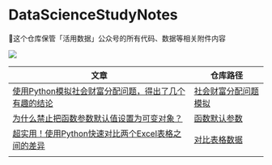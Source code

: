 # DataScienceStudyNotes
🎯这个仓库保管「活用数据」公众号的所有代码、数据等相关附件内容 

<img src="img/扫码_搜索联合传播样式-白色版.png">



| 文章                                                         | 仓库路径                                                     |
| ------------------------------------------------------------ | ------------------------------------------------------------ |
| [使用Python模拟社会财富分配问题，得出了几个有趣的结论](https://mp.weixin.qq.com/s?__biz=Mzg5OTcwMTQxOQ==&amp;mid=2247484307&amp;idx=1&amp;sn=c8b518fbbe1f9f0a1b016c386cf174b9&amp;chksm=c04e0c57f7398541c3771473b7c6f6cd7dcbce27241a24a45489ba44bebe09079fb2ade68b0e&token=1442262810&lang=zh_CN#rd) | [社会财富分配问题模拟](https://github.com/xuzhanhong/DataScienceStudyNotes/blob/main/%E7%A4%BE%E4%BC%9A%E8%B4%A2%E5%AF%8C%E5%88%86%E9%85%8D%E9%97%AE%E9%A2%98Python%E6%A8%A1%E6%8B%9F/%E7%A4%BE%E4%BC%9A%E8%B4%A2%E5%AF%8C%E5%88%86%E9%85%8D%E9%97%AE%E9%A2%98%E6%A8%A1%E6%8B%9F.ipynb) |
| [为什么禁止把函数参数默认值设置为可变对象？](https://mp.weixin.qq.com/s?__biz=Mzg5OTcwMTQxOQ==&amp;mid=2247484440&amp;idx=1&amp;sn=cb1441b122df79b4413c4bd4bdc05c6f&amp;chksm=c04e0bdcf73982ca457b17814512cda09fdd7f13edbb76b5c2cbbbf14834af7d72e59e35cddc&token=1442262810&lang=zh_CN#rd) | [函数默认参数](https://github.com/xuzhanhong/DataScienceStudyNotes/blob/main/%E7%BC%96%E7%A0%81%E8%A7%84%E8%8C%83/%E5%87%BD%E6%95%B0%E9%BB%98%E8%AE%A4%E5%8F%82%E6%95%B0/%E5%87%BD%E6%95%B0%E9%BB%98%E8%AE%A4%E5%8F%82%E6%95%B0.ipynb) |
| [超实用！使用Python快速对比两个Excel表格之间的差异](https://mp.weixin.qq.com/s?__biz=Mzg5OTcwMTQxOQ==&amp;mid=2247484426&amp;idx=1&amp;sn=ec7b5b829aa2c1eccf0374459e5a4938&amp;chksm=c04e0bcef73982d885b940f313513c917a3bc2fb1c135b5022a2c302cb5e731e40a44f71526c&token=1442262810&lang=zh_CN#rd) | [对比表格数据](https://github.com/xuzhanhong/DataScienceStudyNotes/blob/main/%E5%AF%B9%E6%AF%94%E8%A1%A8%E6%A0%BC%E6%95%B0%E6%8D%AE/%E5%AF%B9%E6%AF%94%E8%A1%A8%E6%A0%BC%E6%95%B0%E6%8D%AE.ipynb) |
|                                                              |                                                              |



